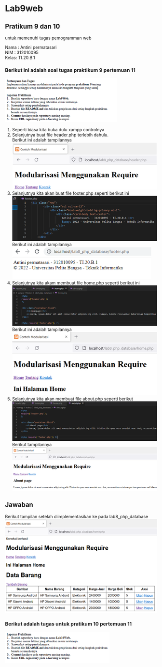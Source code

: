 # Lab9web
## Pratikum 9 dan 10
untuk memenuhi tugas pemogramman web

Nama : Antini permatasari<br>
NIM  : 312010095<br>
Kelas: TI.20.B.1<br>

### Berikut ini adalah soal tugas praktikum 9 pertemuan 11<br>
![Gambar](Gambar/Gambar1.png)<br>

1. Seperti biasa kita buka dulu xampp controlnya<br>
2. Selanjutnya buat file header.php terlebih dahulu.<br>
Berikut ini adalah tampilannya<br>
![Gambar_pratikum9 dan 10](Gambar/Gambar2.png)<br>
3. Selanjutnya kita akan buat file footer.php seperti berikut ini<br>
![Gambar_pratikum9 dan 10](Gambar/Gambar3.png)<br>
Berikut ini adalah tampilannya<br>
![Gambar_pratikum9 dan 10](Gambar/Gambar4.png)<br>
4. Selanjutnya kita akam membuat file home.php seperti berikut ini<br>
![Gambar_pratikum9 dan 10](Gambar/Gambar5.png)<br>
Berikut ini adalah tampilannya<br>
![Gambar_pratikum9 dan 10](Gambar/Gambar6.png)<br>
5. Selanjutnya kita akan membuat file about.php seperti berikut<br>
![Gambar_pratikum9 dan 10](Gambar/Gambar7.png)<br>
Berikut tampilannya<br>
![Gambar_pratikum9 dan 10](Gambar/Gambar8.png)<br>

## Jawaban
Berikut tampilan setelah diimplementasikan ke pada lab8_php_database<br>
![Gambar_pratikum9 dan 10](Gambar/Gambar9.png)<br>

### Berikut adalah tugas untuk pratikum 10 pertemuan 11<br>
![Gambar_pratikum9 dan 10](Gambar/Gambar10.png)<br>




